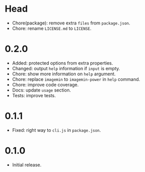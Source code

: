 # Head

- Chore(package): remove extra `files` from `package.json`.
- Chore: rename `LICENSE.md` to `LICENSE`.

# 0.2.0

- Added: protected options from extra properties.
- Changed: output `help` information if `input` is empty.
- Chore: show more information on `help` argument.
- Chore: replace `imagemin` to `imagemin-power` in `help` command.
- Chore: improve code coverage.
- Docs: update `usage` section.
- Tests: improve tests.

# 0.1.1

- Fixed: right way to `cli.js` in `package.json`.

# 0.1.0

- Initial release.
